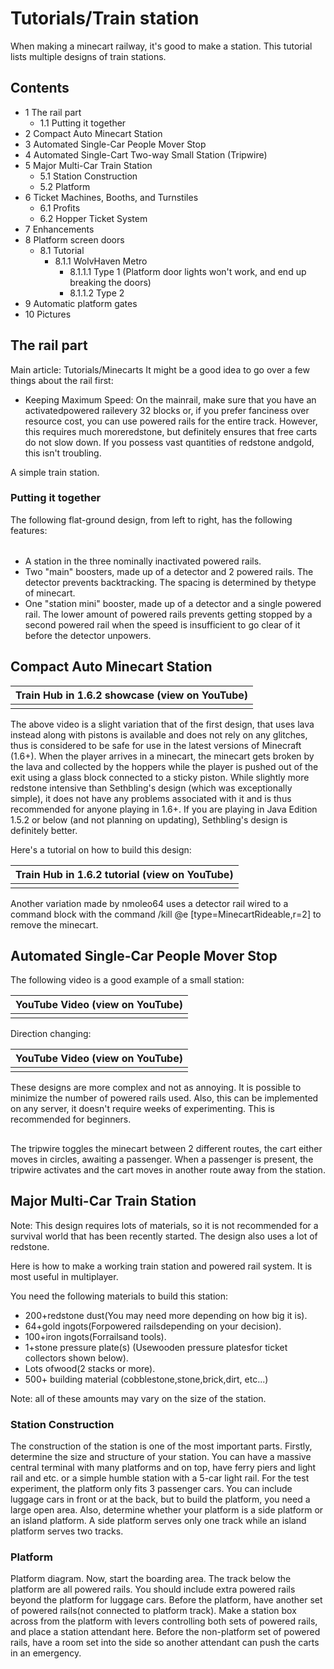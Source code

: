# Tutorials/Train station
When making a minecart railway, it's good to make a station. This tutorial lists multiple designs of train stations.

## Contents
- 1 The rail part
	- 1.1 Putting it together
- 2 Compact Auto Minecart Station
- 3 Automated Single-Car People Mover Stop
- 4 Automated Single-Cart Two-way Small Station (Tripwire)
- 5 Major Multi-Car Train Station
	- 5.1 Station Construction
	- 5.2 Platform
- 6 Ticket Machines, Booths, and Turnstiles
	- 6.1 Profits
	- 6.2 Hopper Ticket System
- 7 Enhancements
- 8 Platform screen doors
	- 8.1 Tutorial
		- 8.1.1 WolvHaven Metro
			- 8.1.1.1 Type 1 (Platform door lights won't work, and end up breaking the doors)
			- 8.1.1.2 Type 2
- 9 Automatic platform gates
- 10 Pictures

## The rail part
Main article: Tutorials/Minecarts
It might be a good idea to go over a few things about the rail first:

- Keeping Maximum Speed: On the mainrail, make sure that you have an activatedpowered railevery 32 blocks or, if you prefer fanciness over resource cost, you can use powered rails for the entire track. However, this requires much moreredstone, but definitely ensures that free carts do not slow down. If you possess vast quantities of redstone andgold, this isn't troubling.

A simple train station.
### Putting it together
The following flat-ground design, from left to right, has the following features:

|  |  |  |  |  |  |  |  |  |  |  |  |  |  |  |  |  |  |  |  |
|--|--|--|--|--|--|--|--|--|--|--|--|--|--|--|--|--|--|--|--|

- A station in the three nominally inactivated powered rails.
- Two "main" boosters, made up of a detector and 2 powered rails. The detector prevents backtracking. The spacing is determined by thetype of minecart.
- One "station mini" booster, made up of a detector and a single powered rail. The lower amount of powered rails prevents getting stopped by a second powered rail when the speed is insufficient to go clear of it before the detector unpowers.

## Compact Auto Minecart Station
| Train Hub in 1.6.2 showcase (view on YouTube) |
|-----------------------------------------------|
|                                               |

The above video is a slight variation that of the first design, that uses lava instead along with pistons is available and does not rely on any glitches, thus is considered to be safe for use in the latest versions of Minecraft (1.6+). When the player arrives in a minecart, the minecart gets broken by the lava and collected by the hoppers while the player is pushed out of the exit using a glass block connected to a sticky piston. While slightly more redstone intensive than Sethbling's design (which was exceptionally simple), it does not have any problems associated with it and is thus recommended for anyone playing in 1.6+. If you are playing in Java Edition 1.5.2 or below (and not planning on updating), Sethbling's design is definitely better.

Here's a tutorial on how to build this design:

| Train Hub in 1.6.2 tutorial (view on YouTube) |
|-----------------------------------------------|
|                                               |

Another variation made by nmoleo64 uses a detector rail wired to a command block with the command /kill @e [type=MinecartRideable,r=2] to remove the minecart.

## Automated Single-Car People Mover Stop
The following video is a good example of a small station:

| YouTube Video (view on YouTube) |
|---------------------------------|
|                                 |



Direction changing:

| YouTube Video (view on YouTube) |
|---------------------------------|
|                                 |



These designs are more complex and not as annoying. It is possible to minimize the number of powered rails used. Also, this can be implemented on any server, it doesn't require weeks of experimenting. This is recommended for beginners.

## 
The tripwire toggles the minecart between 2 different routes, the cart either moves in circles, awaiting a passenger. When a passenger is present, the tripwire activates and the cart moves in another route away from the station.

## Major Multi-Car Train Station
Note: This design requires lots of materials, so it is not recommended for a survival world that has been recently started. The design also uses a lot of redstone.

Here is how to make a working train station and powered rail system. It is most useful in multiplayer.

You need the following materials to build this station:

- 200+redstone dust(You may need more depending on how big it is).
- 64+gold ingots(Forpowered railsdepending on your decision).
- 100+iron ingots(Forrailsand tools).
- 1+stone pressure plate(s) (Usewooden pressure platesfor ticket collectors shown below).
- Lots ofwood(2 stacks or more).
- 500+ building material (cobblestone,stone,brick,dirt, etc...)

Note: all of these amounts may vary on the size of the station.

### Station Construction
The construction of the station is one of the most important parts. Firstly, determine the size and structure of your station. You can have a massive central terminal with many platforms and on top, have ferry piers and light rail and etc. or a simple humble station with a 5-car light rail. For the test experiment, the platform only fits 3 passenger cars. You can include luggage cars in front or at the back, but to build the platform, you need a large open area. Also, determine whether your platform is a side platform or an island platform. A side platform serves only one track while an island platform serves two tracks.

### Platform
Platform diagram.
Now, start the boarding area. The track below the platform are all powered rails. You should include extra powered rails beyond the platform for luggage cars. Before the platform, have another set of powered rails(not connected to platform track). Make a station box across from the platform with levers controlling both sets of powered rails, and place a station attendant here. Before the non-platform set of powered rails, have a room set into the side so another attendant can push the carts in an emergency.

